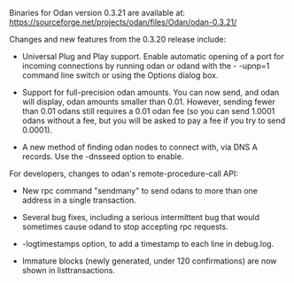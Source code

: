 Binaries for Odan version 0.3.21 are available at:
  https://sourceforge.net/projects/odan/files/Odan/odan-0.3.21/

Changes and new features from the 0.3.20 release include:

* Universal Plug and Play support.  Enable automatic opening of a port for incoming connections by running odan or odand with the - -upnp=1 command line switch or using the Options dialog box.

* Support for full-precision odan amounts.  You can now send, and odan will display, odan amounts smaller than 0.01.  However, sending fewer than 0.01 odans still requires a 0.01 odan fee (so you can send 1.0001 odans without a fee, but you will be asked to pay a fee if you try to send 0.0001).

* A new method of finding odan nodes to connect with, via DNS A records. Use the -dnsseed option to enable.

For developers, changes to odan's remote-procedure-call API:

* New rpc command "sendmany" to send odans to more than one address in a single transaction.

* Several bug fixes, including a serious intermittent bug that would sometimes cause odand to stop accepting rpc requests. 

* -logtimestamps option, to add a timestamp to each line in debug.log.

* Immature blocks (newly generated, under 120 confirmations) are now shown in listtransactions.
